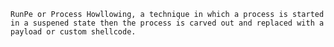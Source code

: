 `RunPe or Process Howllowing, a technique in which a process is started in a suspened state then the process is carved out and replaced with a payload or custom shellcode. `
